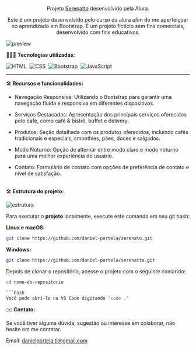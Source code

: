 <div align="center">

Projeto <a href="https://serenattobootstrap.netlify.app/">Serenatto</a> desenvolvido pela Alura.
<p>Este é um projeto desenvolvido pelo curso da alura afim de me aperfeiçoar no aprendizado em Bootstrap. É um projeto fictício sem fins comerciais, desenvolvido com fins educativos.</p>
</div>

![preview](https://github.com/daniel-portela/serenatto-bootstrap/assets/110783805/f4b2b690-5478-427e-9259-7edc1d7143c2)

👨🏼‍💻 <b>Tecnologias utilizadas:</b>

![HTML](https://img.shields.io/badge/-HTML-0D1117?style=for-the-badge&logo=html5&labelColor=0D1117)&nbsp;
![CSS](https://img.shields.io/badge/-CSS-0D1117?style=for-the-badge&logo=CSS3&logoColor=blue&labelColor=0D1117)&nbsp;
![Bootstrap](https://img.shields.io/badge/-bootstrap-0D1117?style=for-the-badge&logo=bootstrap&logoColor=8A2BE2&labelColor=0D1117)&nbsp;
![JavaScript](https://img.shields.io/badge/-javascript-0D1117?style=for-the-badge&logo=javascript&logoColor=yellow&labelColor=0D1117)&nbsp;<hr>

🛠️ <b>Recursos e funcionalidades:</b>

- Navegação Responsiva: Utilizando o Bootstrap para garantir uma navegação fluida e responsiva em diferentes dispositivos.

- Serviços Destacados: Apresentação dos principais serviços oferecidos pelo café, como café & bistrô, buffet e delivery.

- Produtos: Seção detalhada com os produtos oferecidos, incluindo cafés tradicionais e especiais, smoothies, pães, doces e salgados.

- Modo Noturno: Opção de alternar entre modo claro e modo noturno para uma melhor experiência do usuário.

- Contato: Formulário de contato com opções de preferência de contato e nível de satisfação.</br></br>

🛠️ <b>Estrutura do projeto:</b>

![estrutura](https://github.com/daniel-portela/serenatto-bootstrap/assets/110783805/ad2cf684-25e5-4ed7-bfa3-4608a43d1431)

Para executar o <b>projeto</b> localmente, execute este comando em seu git bash:

<b>Linux e macOS:</b>

```bash
git clone https://github.com/daniel-portela/serenato.git
```

<b>Windows:</b>

```bash
git clone https://github.com/daniel-portela/serenatto.git
```
Depois de clonar o repositório, acesse o projeto com o seguinte comando:

```bash
cd nome-do-repositorio

```bash
Você pode abri-lo no VS Code digitando "code ."
```

✉️ <b>Contato:</b>

Se você tiver alguma dúvida, sugestão ou interesse em colaborar, não hesite em me contatar.

Email: <a href="mailto:danielportela.ti@gmail.com">danielportela.ti@gmail.com</a> 
